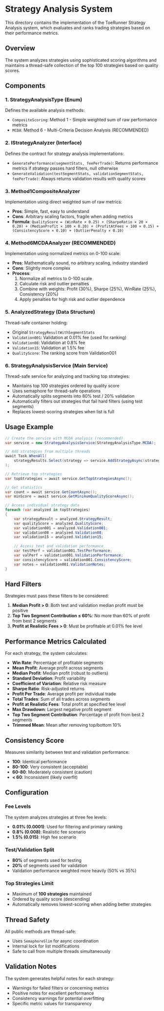 # Strategy Analysis System

This directory contains the implementation of the ToeRunner Strategy Analysis system, which evaluates and ranks trading strategies based on their performance metrics.

## Overview

The system analyzes strategies using sophisticated scoring algorithms and maintains a thread-safe collection of the top 100 strategies based on quality scores.

## Components

### 1. **StrategyAnalysisType** (Enum)
Defines the available analysis methods:
- `CompositeScoring`: Method 1 - Simple weighted sum of raw performance metrics
- `MCDA`: Method 6 - Multi-Criteria Decision Analysis (RECOMMENDED)

### 2. **IStrategyAnalyzer** (Interface)
Defines the contract for strategy analysis implementations:
- `GeneratePerformance(segmentStats, feePerTrade)`: Returns performance metrics if strategy passes hard filters, null otherwise
- `GenerateValidation(testSegmentStats, validationSegmentStats, feePerTrade)`: Always returns validation results with quality scores

### 3. **Method1CompositeAnalyzer**
Implementation using direct weighted sum of raw metrics:
- **Pros**: Simple, fast, easy to understand
- **Cons**: Arbitrary scaling factors, fragile when adding metrics
- **Formula**: `QualityScore = (WinRate × 0.25) + (SharpeRatio × 20 × 0.20) + (MedianProfit × 100 × 0.20) + (ProfitAtFees × 100 × 0.15) + (ConsistencyScore × 0.10) + (OutlierPenalty × 0.10)`

### 4. **Method6MCDAAnalyzer** (RECOMMENDED)
Implementation using normalized metrics on 0-100 scale:
- **Pros**: Mathematically sound, no arbitrary scaling, industry standard
- **Cons**: Slightly more complex
- **Process**:
  1. Normalize all metrics to 0-100 scale
  2. Calculate risk and outlier penalties
  3. Combine with weights: Profit (30%), Sharpe (25%), WinRate (25%), Consistency (20%)
  4. Apply penalties for high risk and outlier dependence

### 5. **AnalyzedStrategy** (Data Structure)
Thread-safe container holding:
- Original `StrategyResultWithSegmentStats`
- `Validation001`: Validation at 0.01% fee (used for ranking)
- `Validation08`: Validation at 0.8% fee
- `Validation15`: Validation at 1.5% fee
- `QualityScore`: The ranking score from Validation001

### 6. **StrategyAnalysisService** (Main Service)
Thread-safe service for analyzing and tracking top strategies:
- Maintains top 100 strategies ordered by quality score
- Uses semaphore for thread-safe operations
- Automatically splits segments into 80% test / 20% validation
- Automatically filters out strategies that fail hard filters (using test segments)
- Replaces lowest-scoring strategies when list is full

## Usage Example

```csharp
// Create the service with MCDA analysis (recommended)
var service = new StrategyAnalysisService(StrategyAnalysisType.MCDA);

// Add strategies from multiple threads
await Task.WhenAll(
    strategyResults.Select(strategy => service.AddStrategyAsync(strategy))
);

// Retrieve top strategies
var topStrategies = await service.GetTopStrategiesAsync();

// Get statistics
var count = await service.GetCountAsync();
var minScore = await service.GetMinimumQualityScoreAsync();

// Access individual strategy data
foreach (var analyzed in topStrategies)
{
    var strategyResult = analyzed.StrategyResult;
    var qualityScore = analyzed.QualityScore;
    var validation001 = analyzed.Validation001;
    var validation08 = analyzed.Validation08;
    var validation15 = analyzed.Validation15;
    
    // Access test and validation performance
    var testPerf = validation001.TestPerformance;
    var valPerf = validation001.ValidationPerformance;
    var consistencyScore = validation001.ConsistencyScore;
    var notes = validation001.ValidationNotes;
}
```

## Hard Filters

Strategies must pass these filters to be considered:
1. **Median Profit > 0**: Both test and validation median profit must be positive
2. **Top Two Segment Contribution ≤ 60%**: No more than 60% of profit from best 2 segments
3. **Profit at Realistic Fees > 0**: Must be profitable at 0.01% fee level

## Performance Metrics Calculated

For each strategy, the system calculates:
- **Win Rate**: Percentage of profitable segments
- **Mean Profit**: Average profit across segments
- **Median Profit**: Median profit (robust to outliers)
- **Standard Deviation**: Profit variability
- **Coefficient of Variation**: Relative risk measure
- **Sharpe Ratio**: Risk-adjusted returns
- **Profit Per Trade**: Average profit per individual trade
- **Total Trades**: Sum of all trades across segments
- **Profit at Realistic Fees**: Total profit at specified fee level
- **Max Drawdown**: Largest negative profit segment
- **Top Two Segment Contribution**: Percentage of profit from best 2 segments
- **Trimmed Mean**: Mean after removing top/bottom 10%

## Consistency Score

Measures similarity between test and validation performance:
- **100**: Identical performance
- **80-100**: Very consistent (acceptable)
- **60-80**: Moderately consistent (caution)
- **< 60**: Inconsistent (likely overfit)

## Configuration

### Fee Levels
The system analyzes strategies at three fee levels:
- **0.01% (0.0001)**: Used for filtering and primary ranking
- **0.8% (0.008)**: Realistic fee scenario
- **1.5% (0.015)**: High fee scenario

### Test/Validation Split
- **80%** of segments used for testing
- **20%** of segments used for validation
- Validation performance weighted more heavily (50% vs 35%)

### Top Strategies Limit
- Maximum of **100 strategies** maintained
- Ordered by quality score (descending)
- Automatically removes lowest-scoring when adding better strategies

## Thread Safety

All public methods are thread-safe:
- Uses `SemaphoreSlim` for async coordination
- Internal lock for list modifications
- Safe to call from multiple threads simultaneously

## Validation Notes

The system generates helpful notes for each strategy:
- Warnings for failed filters or concerning metrics
- Positive notes for excellent performance
- Consistency warnings for potential overfitting
- Specific metric values for transparency
